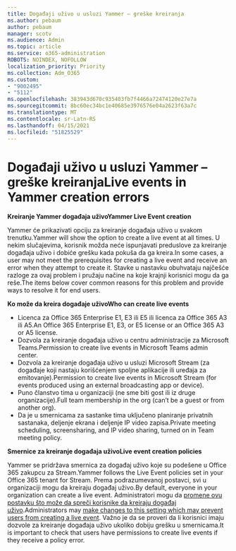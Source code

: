 ```yaml
---
title: Događaji uživo u usluzi Yammer – greške kreiranja
ms.author: pebaum
author: pebaum
manager: scotv
ms.audience: Admin
ms.topic: article
ms.service: o365-administration
ROBOTS: NOINDEX, NOFOLLOW
localization_priority: Priority
ms.collection: Adm_O365
ms.custom:
- "9002495"
- "5112"
ms.openlocfilehash: 383943d670c935403fb7f4466a72474120e27e7a
ms.sourcegitcommit: 8bc60ec34bc1e40685e3976576e04a2623f63a7c
ms.translationtype: MT
ms.contentlocale: sr-Latn-RS
ms.lasthandoff: 04/15/2021
ms.locfileid: "51825529"
---
```

# <a name="live-events-in-yammer-creation-errors"></a><span data-ttu-id="619c5-102">Događaji uživo u usluzi Yammer – greške kreiranja</span><span class="sxs-lookup"><span data-stu-id="619c5-102">Live events in Yammer creation errors</span></span>

<span data-ttu-id="619c5-103">**Kreiranje Yammer događaja uživo**</span><span class="sxs-lookup"><span data-stu-id="619c5-103">**Yammer Live Event creation**</span></span>

<span data-ttu-id="619c5-104">Yammer će prikazivati opciju za kreiranje događaja uživo u svakom trenutku.</span><span class="sxs-lookup"><span data-stu-id="619c5-104">Yammer will show the option to create a live event at all times.</span></span> <span data-ttu-id="619c5-105">U nekim slučajevima, korisnik možda neće ispunjavati preduslove za kreiranje događaja uživo i dobiće grešku kada pokuša da ga kreira.</span><span class="sxs-lookup"><span data-stu-id="619c5-105">In some cases, a user may not meet the prerequisites for creating a live event and receive an error when they attempt to create it.</span></span> <span data-ttu-id="619c5-106">Stavke u nastavku obuhvataju najčešće razloge za ovaj problem i pružaju načine na koje krajnji korisnici mogu da ga reše.</span><span class="sxs-lookup"><span data-stu-id="619c5-106">The items below cover common reasons for this problem and provide ways to resolve it for end users.</span></span>

<span data-ttu-id="619c5-107">**Ko može da kreira događaje uživo**</span><span class="sxs-lookup"><span data-stu-id="619c5-107">**Who can create live events**</span></span>
- <span data-ttu-id="619c5-108">Licenca za Office 365 Enterprise E1, E3 ili E5 ili licenca za Office 365 A3 ili A5.</span><span class="sxs-lookup"><span data-stu-id="619c5-108">An Office 365 Enterprise E1, E3, or E5 license or an Office 365 A3 or A5 license.</span></span>
- <span data-ttu-id="619c5-109">Dozvola za kreiranje događaja uživo u centru administracije za Microsoft Teams.</span><span class="sxs-lookup"><span data-stu-id="619c5-109">Permission to create live events in Microsoft Teams admin center.</span></span>
- <span data-ttu-id="619c5-110">Dozvola za kreiranje događaja uživo u usluzi Microsoft Stream (za događaje koji nastaju korišćenjem spoljne aplikacije ili uređaja za emitovanje).</span><span class="sxs-lookup"><span data-stu-id="619c5-110">Permission to create live events in Microsoft Stream (for events produced using an external broadcasting app or device).</span></span>
- <span data-ttu-id="619c5-111">Puno članstvo tima u organizaciji (ne sme biti gost ili iz druge organizacije).</span><span class="sxs-lookup"><span data-stu-id="619c5-111">Full team membership in the org (can’t be a guest or from another org).</span></span>
- <span data-ttu-id="619c5-112">Da je u smernicama za sastanke tima uključeno planiranje privatnih sastanaka, deljenje ekrana i deljenje IP video zapisa.</span><span class="sxs-lookup"><span data-stu-id="619c5-112">Private meeting scheduling, screensharing, and IP video sharing, turned on in Team meeting policy.</span></span>

<span data-ttu-id="619c5-113">**Smernice za kreiranje događaja uživo**</span><span class="sxs-lookup"><span data-stu-id="619c5-113">**Live event creation policies**</span></span>

<span data-ttu-id="619c5-114">Yammer se pridržava smernica za događaj uživo koje su podešene u Office 365 zakupcu za Stream.</span><span class="sxs-lookup"><span data-stu-id="619c5-114">Yammer follows the Live Event policies set in your Office 365 tenant for Stream.</span></span> <span data-ttu-id="619c5-115">Prema podrazumevanoj postavci, svi u organizaciji mogu da kreiraju događaj uživo.</span><span class="sxs-lookup"><span data-stu-id="619c5-115">By default, everyone in your organization can create a live event.</span></span> <span data-ttu-id="619c5-116">Administratori mogu da [promene ovu postavku što može da spreči korisnike da kreiraju događaj uživo](https://docs.microsoft.com/stream/live-event-administration#enabling-and-restricting-users-to-creating).</span><span class="sxs-lookup"><span data-stu-id="619c5-116">Administrators may [make changes to this setting which may prevent users from creating a live event](https://docs.microsoft.com/stream/live-event-administration#enabling-and-restricting-users-to-creating).</span></span> <span data-ttu-id="619c5-117">Važno je da se proveri da li korisnici imaju dozvole za kreiranje događaja uživo ukoliko dobiju grešku u smernicama.</span><span class="sxs-lookup"><span data-stu-id="619c5-117">It is important to check that users have permissions to create live events if they receive a policy error.</span></span>
